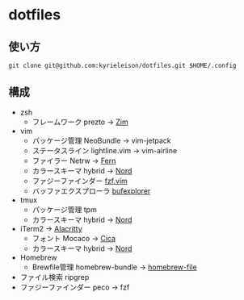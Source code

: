 # dotfiles

## 使い方

```
git clone git@github.com:kyrieleison/dotfiles.git $HOME/.config
```

## 構成

- zsh
    - フレームワーク prezto -> [Zim](https://github.com/zimfw/zimfw)
- vim
    - パッケージ管理 NeoBundle -> vim-jetpack
    - ステータスライン lightline.vim -> vim-airline
    - ファイラー Netrw -> [Fern](https://github.com/lambdalisue/vim-fern)
    - カラースキーマ hybrid -> [Nord](https://www.nordtheme.com/docs/ports/vim/installation)
    - ファジーファインダー [fzf.vim](https://github.com/junegunn/fzf.vim)
    - バッファエクスプローラ [bufexplorer](https://github.com/jlanzarotta/bufexplorer)
- tmux
    - パッケージ管理 tpm
    - カラースキーマ hybrid -> [Nord](https://www.nordtheme.com/docs/ports/tmux/installation)
- iTerm2 -> [Alacritty](https://github.com/alacritty/alacritty)
    - フォント Mocaco -> [Cica](https://github.com/miiton/Cica)
    - カラースキーマ hybrid -> [Nord](https://github.com/nordtheme/iterm2)
- Homebrew
    - Brewfile管理 homebrew-bundle -> [homebrew-file](https://github.com/rcmdnk/homebrew-file)
- ファイル検索 ripgrep
- ファジーファインダー peco -> fzf

